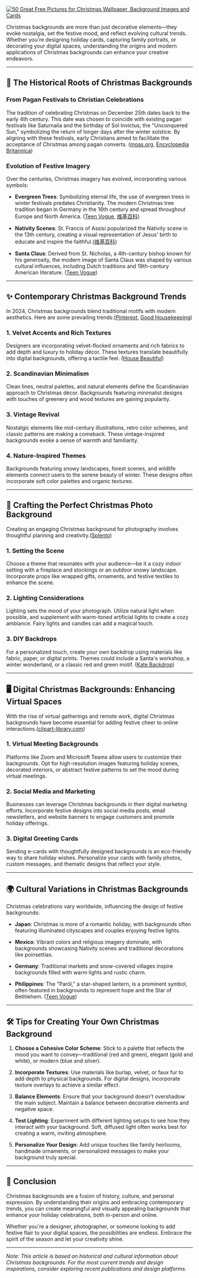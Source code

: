 [![50 Great Free Pictures for Christmas Wallpaper, Background Images and Cards](https://tse4.mm.bing.net/th?id=OIP.ckYTqTJFdA5oYYSSd9SGaAHaEy\&pid=Api)](https://www.myfreetextures.com/50-great-pictures-for-free-christmas-wallpaper-background-images-and-cards/)



Christmas backgrounds are more than just decorative elements—they evoke nostalgia, set the festive mood, and reflect evolving cultural trends. Whether you're designing holiday cards, capturing family portraits, or decorating your digital spaces, understanding the origins and modern applications of Christmas backgrounds can enhance your creative endeavors.

---

## 🎄 The Historical Roots of Christmas Backgrounds

### From Pagan Festivals to Christian Celebrations

The tradition of celebrating Christmas on December 25th dates back to the early 4th century. This date was chosen to coincide with existing pagan festivals like Saturnalia and the birthday of Sol Invictus, the "Unconquered Sun," symbolizing the return of longer days after the winter solstice. By aligning with these festivals, early Christians aimed to facilitate the acceptance of Christmas among pagan converts. ([moas.org][1], [Encyclopedia Britannica][2])

### Evolution of Festive Imagery

Over the centuries, Christmas imagery has evolved, incorporating various symbols:

* **Evergreen Trees**: Symbolizing eternal life, the use of evergreen trees in winter festivals predates Christianity. The modern Christmas tree tradition began in Germany in the 16th century and spread throughout Europe and North America. ([Teen Vogue][3], [维基百科][4])

* **Nativity Scenes**: St. Francis of Assisi popularized the Nativity scene in the 13th century, creating a visual representation of Jesus' birth to educate and inspire the faithful.([维基百科][4])

* **Santa Claus**: Derived from St. Nicholas, a 4th-century bishop known for his generosity, the modern image of Santa Claus was shaped by various cultural influences, including Dutch traditions and 19th-century American literature. ([Teen Vogue][3])

---

## ✨ Contemporary Christmas Background Trends

In 2024, Christmas backgrounds blend traditional motifs with modern aesthetics. Here are some prevailing trends:([Pinterest][5], [Good Housekeeping][6])

### 1. **Velvet Accents and Rich Textures**

Designers are incorporating velvet-flocked ornaments and rich fabrics to add depth and luxury to holiday décor. These textures translate beautifully into digital backgrounds, offering a tactile feel. ([House Beautiful][7])

### 2. **Scandinavian Minimalism**

Clean lines, neutral palettes, and natural elements define the Scandinavian approach to Christmas décor. Backgrounds featuring minimalist designs with touches of greenery and wood textures are gaining popularity.

### 3. **Vintage Revival**

Nostalgic elements like mid-century illustrations, retro color schemes, and classic patterns are making a comeback. These vintage-inspired backgrounds evoke a sense of warmth and familiarity.&#x20;

### 4. **Nature-Inspired Themes**

Backgrounds featuring snowy landscapes, forest scenes, and wildlife elements connect users to the serene beauty of winter. These designs often incorporate soft color palettes and organic textures.

---

## 📸 Crafting the Perfect Christmas Photo Background

Creating an engaging Christmas background for photography involves thoughtful planning and creativity.([Splento][8])

### 1. **Setting the Scene**

Choose a theme that resonates with your audience—be it a cozy indoor setting with a fireplace and stockings or an outdoor snowy landscape. Incorporate props like wrapped gifts, ornaments, and festive textiles to enhance the scene.

### 2. **Lighting Considerations**

Lighting sets the mood of your photograph. Utilize natural light when possible, and supplement with warm-toned artificial lights to create a cozy ambiance. Fairy lights and candles can add a magical touch.&#x20;

### 3. **DIY Backdrops**

For a personalized touch, create your own backdrop using materials like fabric, paper, or digital prints. Themes could include a Santa's workshop, a winter wonderland, or a classic red and green motif. ([Kate Backdrop][9])

---

## 🖥️ Digital Christmas Backgrounds: Enhancing Virtual Spaces

With the rise of virtual gatherings and remote work, digital Christmas backgrounds have become essential for adding festive cheer to online interactions.([clipart-library.com][10])

### 1. **Virtual Meeting Backgrounds**

Platforms like Zoom and Microsoft Teams allow users to customize their backgrounds. Opt for high-resolution images featuring holiday scenes, decorated interiors, or abstract festive patterns to set the mood during virtual meetings.

### 2. **Social Media and Marketing**

Businesses can leverage Christmas backgrounds in their digital marketing efforts. Incorporate festive designs into social media posts, email newsletters, and website banners to engage customers and promote holiday offerings.

### 3. **Digital Greeting Cards**

Sending e-cards with thoughtfully designed backgrounds is an eco-friendly way to share holiday wishes. Personalize your cards with family photos, custom messages, and thematic designs that reflect your style.

---

## 🌍 Cultural Variations in Christmas Backgrounds

Christmas celebrations vary worldwide, influencing the design of festive backgrounds:

* **Japan**: Christmas is more of a romantic holiday, with backgrounds often featuring illuminated cityscapes and couples enjoying festive lights.&#x20;

* **Mexico**: Vibrant colors and religious imagery dominate, with backgrounds showcasing Nativity scenes and traditional decorations like poinsettias.

* **Germany**: Traditional markets and snow-covered villages inspire backgrounds filled with warm lights and rustic charm.

* **Philippines**: The "Paról," a star-shaped lantern, is a prominent symbol, often featured in backgrounds to represent hope and the Star of Bethlehem. ([Teen Vogue][11])

---

## 🛠️ Tips for Creating Your Own Christmas Background

1. **Choose a Cohesive Color Scheme**: Stick to a palette that reflects the mood you want to convey—traditional (red and green), elegant (gold and white), or modern (blue and silver).

2. **Incorporate Textures**: Use materials like burlap, velvet, or faux fur to add depth to physical backgrounds. For digital designs, incorporate texture overlays to achieve a similar effect.

3. **Balance Elements**: Ensure that your background doesn't overshadow the main subject. Maintain a balance between decorative elements and negative space.

4. **Test Lighting**: Experiment with different lighting setups to see how they interact with your background. Soft, diffused light often works best for creating a warm, inviting atmosphere.

5. **Personalize Your Design**: Add unique touches like family heirlooms, handmade ornaments, or personalized messages to make your background truly special.

---

## 🎁 Conclusion

Christmas backgrounds are a fusion of history, culture, and personal expression. By understanding their origins and embracing contemporary trends, you can create meaningful and visually appealing backgrounds that enhance your holiday celebrations, both in-person and online.

Whether you're a designer, photographer, or someone looking to add festive flair to your digital spaces, the possibilities are endless. Embrace the spirit of the season and let your creativity shine.

---

*Note: This article is based on historical and cultural information about Christmas backgrounds. For the most current trends and design inspirations, consider exploring recent publications and design platforms.*

[1]: https://www.moas.org/The-History-of-Christmas-1-37.html?utm_source=chatgpt.com "The History of Christmas - Museum of Arts & Science"
[2]: https://www.britannica.com/topic/Christmas?utm_source=chatgpt.com "Christmas | Origin, Definition, Traditions, History, & Facts | Britannica"
[3]: https://www.teenvogue.com/story/how-christmas-actually-started?utm_source=chatgpt.com "How Did Christmas Start?"
[4]: https://en.wikipedia.org/wiki/Christmas_traditions?utm_source=chatgpt.com "Christmas traditions"
[5]: https://www.pinterest.com/pin/582934745513246145/?utm_source=chatgpt.com "What are 2024 Christmas trends? - Pinterest"
[6]: https://www.goodhousekeeping.com/holidays/christmas-ideas/g63147153/christmas-decorating-design-trends/?utm_source=chatgpt.com "Design Experts Reveal 2024's Top Christmas Decorating Trends"
[7]: https://www.housebeautiful.com/entertaining/holidays-celebrations/a62871389/holiday-decorating-trends-2024/?utm_source=chatgpt.com "Designers Reveal the Biggest Holiday Decor Trends of 2024"
[8]: https://www.splento.com/blog/events/creating-the-perfect-christmas-background-for-photos/?utm_source=chatgpt.com "Creating the Perfect Christmas Background for Photos – Splento Blog"
[9]: https://www.katebackdrop.com/blogs/about-backdrops/christmas-backdrop?srsltid=AfmBOoqyuJ5FiLVjVWTqkukMXk7vO6FY88HgiJw3WuKROOiG72Y-IlbU&utm_source=chatgpt.com "19 Christmas Photo Backdrop Ideas: Festive Setups for Picture-Perfect"
[10]: https://clipart-library.com/christmas-background.html?utm_source=chatgpt.com "Free Christmas Background, Download Free Christmas Background png images, Free ClipArts on ..."
[11]: https://www.teenvogue.com/story/christmas-traditions-around-the-world?utm_source=chatgpt.com "How Christmas Is Celebrated Around the World"
